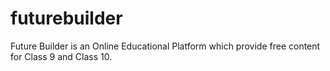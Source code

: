 # futurebuilder
Future Builder is an Online Educational Platform which provide free content for Class 9 and Class 10. 
